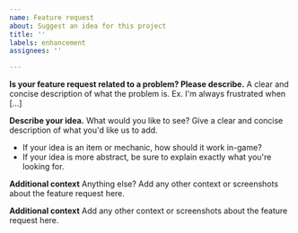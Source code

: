 ```yaml
---
name: Feature request
about: Suggest an idea for this project
title: ''
labels: enhancement
assignees: ''

---
```


**Is your feature request related to a problem? Please describe.**
A clear and concise description of what the problem is. Ex. I'm always frustrated when [...]

**Describe your idea.**
What would you like to see? Give a clear and concise description of what you'd like us to add.
- If your idea is an item or mechanic, how should it work in-game?
- If your idea is more abstract, be sure to explain exactly what you're looking for.

**Additional context**
Anything else? Add any other context or screenshots about the feature request here.

**Additional context**
Add any other context or screenshots about the feature request here.
